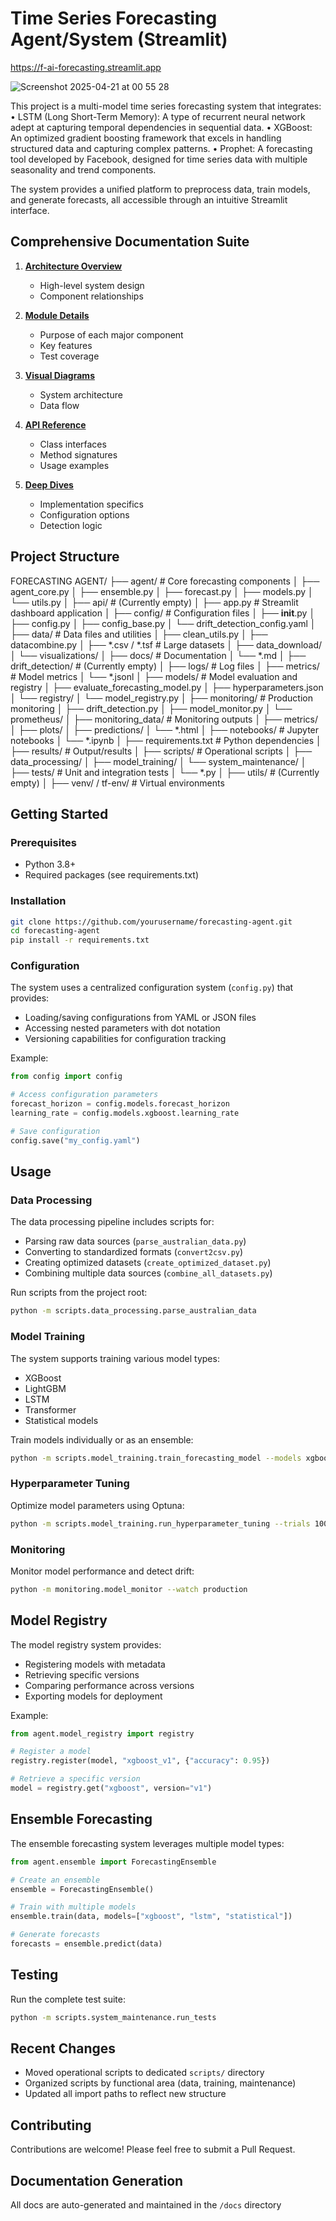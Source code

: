 # Time Series Forecasting Agent/System (Streamlit)
   https://f-ai-forecasting.streamlit.app

![Screenshot 2025-04-21 at 00 55 28](https://github.com/user-attachments/assets/a6af6669-20f4-45e7-915c-f58eb8601ccc)



This project is a multi-model time series forecasting system that integrates:
	•	LSTM (Long Short-Term Memory): A type of recurrent neural network adept at capturing temporal dependencies in sequential data.
	•	XGBoost: An optimized gradient boosting framework that excels in handling structured data and capturing complex patterns.
	•	Prophet: A forecasting tool developed by Facebook, designed for time series data with multiple seasonality and trend components.

The system provides a unified platform to preprocess data, train models, and generate forecasts, all accessible through an intuitive Streamlit interface.




## Comprehensive Documentation Suite

1. **[Architecture Overview](docs/ARCHITECTURE.md)**
   - High-level system design
   - Component relationships

2. **[Module Details](docs/MODULES.md)**
   - Purpose of each major component
   - Key features
   - Test coverage

3. **[Visual Diagrams](docs/ARCHITECTURE_DIAGRAMS.md)**
   - System architecture
   - Data flow

4. **[API Reference](docs/API_REFERENCE.md)**
   - Class interfaces
   - Method signatures
   - Usage examples

5. **[Deep Dives](docs/MODEL_MONITOR_DETAILS.md)**
   - Implementation specifics
   - Configuration options
   - Detection logic

## Project Structure
FORECASTING AGENT/
├── agent/                      # Core forecasting components
│   ├── agent_core.py
│   ├── ensemble.py
│   ├── forecast.py
│   ├── models.py
│   └── utils.py
│
├── api/                        # (Currently empty)
│
├── app.py                      # Streamlit dashboard application
│
├── config/                     # Configuration files
│   ├── __init__.py
│   ├── config.py
│   ├── config_base.py
│   └── drift_detection_config.yaml
│
├── data/                       # Data files and utilities
│   ├── clean_utils.py
│   ├── datacombine.py
│   ├── *.csv / *.tsf           # Large datasets
│   ├── data_download/
│   └── visualizations/
│
├── docs/                       # Documentation
│   └── *.md
│
├── drift_detection/            # (Currently empty)
│
├── logs/                       # Log files
│
├── metrics/                    # Model metrics
│   └── *.jsonl
│
├── models/                     # Model evaluation and registry
│   ├── evaluate_forecasting_model.py
│   ├── hyperparameters.json
│   └── registry/
│       └── model_registry.py
│
├── monitoring/                 # Production monitoring
│   ├── drift_detection.py
│   ├── model_monitor.py
│   └── prometheus/
│
├── monitoring_data/            # Monitoring outputs
│   ├── metrics/
│   ├── plots/
│   ├── predictions/
│   └── *.html
│
├── notebooks/                  # Jupyter notebooks
│   └── *.ipynb
│
├── requirements.txt            # Python dependencies
│
├── results/                    # Output/results
│
├── scripts/                    # Operational scripts
│   ├── data_processing/
│   ├── model_training/
│   └── system_maintenance/
│
├── tests/                      # Unit and integration tests
│   └── *.py
│
├── utils/                      # (Currently empty)
│
├── venv/ / tf-env/             # Virtual environments

## Getting Started

### Prerequisites
- Python 3.8+
- Required packages (see requirements.txt)

### Installation
```bash
git clone https://github.com/yourusername/forecasting-agent.git
cd forecasting-agent
pip install -r requirements.txt
```

### Configuration
The system uses a centralized configuration system (`config.py`) that provides:
- Loading/saving configurations from YAML or JSON files
- Accessing nested parameters with dot notation
- Versioning capabilities for configuration tracking

Example:
```python
from config import config

# Access configuration parameters
forecast_horizon = config.models.forecast_horizon
learning_rate = config.models.xgboost.learning_rate

# Save configuration
config.save("my_config.yaml")
```

## Usage

### Data Processing
The data processing pipeline includes scripts for:
- Parsing raw data sources (`parse_australian_data.py`)
- Converting to standardized formats (`convert2csv.py`)
- Creating optimized datasets (`create_optimized_dataset.py`)
- Combining multiple data sources (`combine_all_datasets.py`)

Run scripts from the project root:
```bash
python -m scripts.data_processing.parse_australian_data
```

### Model Training
The system supports training various model types:
- XGBoost
- LightGBM
- LSTM
- Transformer
- Statistical models

Train models individually or as an ensemble:
```bash
python -m scripts.model_training.train_forecasting_model --models xgboost,lstm
```

### Hyperparameter Tuning
Optimize model parameters using Optuna:
```bash
python -m scripts.model_training.run_hyperparameter_tuning --trials 100
```

### Monitoring
Monitor model performance and detect drift:
```bash
python -m monitoring.model_monitor --watch production
```

## Model Registry
The model registry system provides:
- Registering models with metadata
- Retrieving specific versions
- Comparing performance across versions
- Exporting models for deployment

Example:
```python
from agent.model_registry import registry

# Register a model
registry.register(model, "xgboost_v1", {"accuracy": 0.95})

# Retrieve a specific version
model = registry.get("xgboost", version="v1")
```

## Ensemble Forecasting
The ensemble forecasting system leverages multiple model types:
```python
from agent.ensemble import ForecastingEnsemble

# Create an ensemble
ensemble = ForecastingEnsemble()

# Train with multiple models
ensemble.train(data, models=["xgboost", "lstm", "statistical"])

# Generate forecasts
forecasts = ensemble.predict(data)
```

## Testing
Run the complete test suite:
```bash
python -m scripts.system_maintenance.run_tests
```

## Recent Changes
- Moved operational scripts to dedicated `scripts/` directory
- Organized scripts by functional area (data, training, maintenance)
- Updated all import paths to reflect new structure

## Contributing
Contributions are welcome! Please feel free to submit a Pull Request.

## Documentation Generation
All docs are auto-generated and maintained in the `/docs` directory
